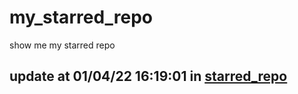 # my_starred_repo
show me my starred repo

update at 01/04/22 16:19:01 in [starred_repo](./index.html)
---

